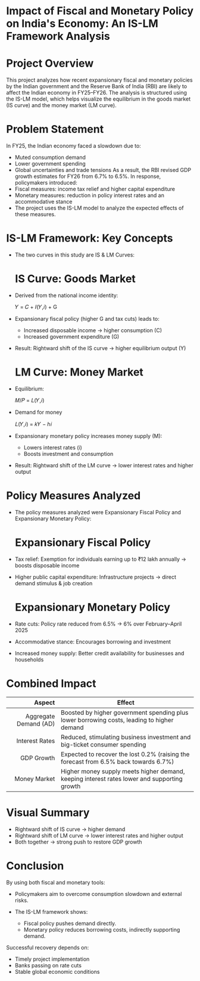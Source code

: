 # Impact of Fiscal and Monetary Policy on India's Economy: An IS-LM Framework Analysis
# Project Overview
This project analyzes how recent expansionary fiscal and monetary policies by the Indian government and the Reserve Bank of India (RBI) are likely to affect the Indian economy in FY25–FY26. The analysis is structured using the IS-LM model, which helps visualize the equilibrium in the goods market (IS curve) and the money market (LM curve).

# Problem Statement
In FY25, the Indian economy faced a slowdown due to:
* Muted consumption demand
* Lower government spending
* Global uncertainties and trade tensions
As a result, the RBI revised GDP growth estimates for FY26 from 6.7% to 6.5%.
In response, policymakers introduced:
* Fiscal measures: income tax relief and higher capital expenditure
* Monetary measures: reduction in policy interest rates and an accommodative stance
* The project uses the IS-LM model to analyze the expected effects of these measures.

# IS-LM Framework: Key Concepts
* The two curves in this study are IS & LM Curves:
   # IS Curve: Goods Market
* Derived from the national income identity:

     𝑌 = 𝐶 + 𝐼(𝑌,𝑖) + G

* Expansionary fiscal policy (higher G and tax cuts) leads to:
  * Increased disposable income → higher consumption (C)
  * Increased government expenditure (G)
* Result: Rightward shift of the IS curve → higher equilibrium output (Y)

     # LM Curve: Money Market
* Equilibrium:

     𝑀/𝑃 = 𝐿(𝑌,𝑖)

* Demand for money

     𝐿(𝑌,𝑖) = 𝑘𝑌 − ℎ𝑖

* Expansionary monetary policy increases money supply (M):
  * Lowers interest rates (i)
  * Boosts investment and consumption

* Result: Rightward shift of the LM curve → lower interest rates and higher output

# Policy Measures Analyzed
* The policy measures analyzed were Expansionary Fiscal Policy and Expansionary Monetary Policy:

   # Expansionary Fiscal Policy
* Tax relief: Exemption for individuals earning up to ₹12 lakh annually → boosts disposable income
* Higher public capital expenditure: Infrastructure projects → direct demand stimulus & job creation

   # Expansionary Monetary Policy
* Rate cuts: Policy rate reduced from 6.5% → 6% over February–April 2025
* Accommodative stance: Encourages borrowing and investment
* Increased money supply: Better credit availability for businesses and households


# Combined Impact
| **Aspect**            | **Effect**                                                                                   |
|----------------------:|----------------------------------------------------------------------------------------------|
| Aggregate Demand (AD) | Boosted by higher government spending plus lower borrowing costs, leading to higher demand   |
| Interest Rates        | Reduced, stimulating business investment and big-ticket consumer spending                    |
| GDP Growth            | Expected to recover the lost 0.2% (raising the forecast from 6.5% back towards 6.7%)         |
| Money Market          | Higher money supply meets higher demand, keeping interest rates lower and supporting growth  |


# Visual Summary
* Rightward shift of IS curve → higher demand
* Rightward shift of LM curve → lower interest rates and higher output
* Both together → strong push to restore GDP growth
  
# Conclusion
By using both fiscal and monetary tools:
* Policymakers aim to overcome consumption slowdown and external risks.

* The IS-LM framework shows:
    * Fiscal policy pushes demand directly.
    * Monetary policy reduces borrowing costs, indirectly supporting demand.

Successful recovery depends on:
* Timely project implementation
* Banks passing on rate cuts
* Stable global economic conditions

